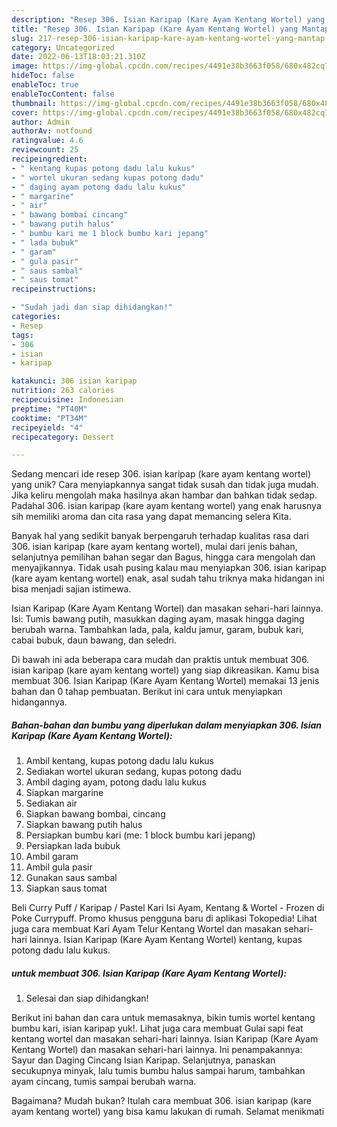 ```yaml
---
description: "Resep 306. Isian Karipap (Kare Ayam Kentang Wortel) yang Mantap"
title: "Resep 306. Isian Karipap (Kare Ayam Kentang Wortel) yang Mantap"
slug: 217-resep-306-isian-karipap-kare-ayam-kentang-wortel-yang-mantap
category: Uncategorized
date: 2022-06-13T18:03:21.310Z
image: https://img-global.cpcdn.com/recipes/4491e38b3663f058/680x482cq70/306-isian-karipap-kare-ayam-kentang-wortel-foto-resep-utama.jpg
hideToc: false
enableToc: true
enableTocContent: false
thumbnail: https://img-global.cpcdn.com/recipes/4491e38b3663f058/680x482cq70/306-isian-karipap-kare-ayam-kentang-wortel-foto-resep-utama.jpg
cover: https://img-global.cpcdn.com/recipes/4491e38b3663f058/680x482cq70/306-isian-karipap-kare-ayam-kentang-wortel-foto-resep-utama.jpg
author: Admin
authorAv: notfound
ratingvalue: 4.6
reviewcount: 25
recipeingredient:
- " kentang kupas potong dadu lalu kukus"
- " wortel ukuran sedang kupas potong dadu"
- " daging ayam potong dadu lalu kukus"
- " margarine"
- " air"
- " bawang bombai cincang"
- " bawang putih halus"
- " bumbu kari me 1 block bumbu kari jepang"
- " lada bubuk"
- " garam"
- " gula pasir"
- " saus sambal"
- " saus tomat"
recipeinstructions:

- "Sudah jadi dan siap dihidangkan!"
categories:
- Resep
tags:
- 306
- isian
- karipap

katakunci: 306 isian karipap 
nutrition: 263 calories
recipecuisine: Indonesian
preptime: "PT40M"
cooktime: "PT34M"
recipeyield: "4"
recipecategory: Dessert

---
```





Sedang mencari ide resep 306. isian karipap (kare ayam kentang wortel) yang unik? Cara menyiapkannya sangat tidak susah dan tidak juga mudah. Jika keliru mengolah maka hasilnya akan hambar dan bahkan tidak sedap. Padahal 306. isian karipap (kare ayam kentang wortel) yang enak harusnya sih memiliki aroma dan cita rasa yang dapat memancing selera Kita.





Banyak hal yang sedikit banyak berpengaruh terhadap kualitas rasa dari 306. isian karipap (kare ayam kentang wortel), mulai dari jenis bahan, selanjutnya pemilihan bahan segar dan Bagus, hingga cara mengolah dan menyajikannya. Tidak usah pusing kalau mau menyiapkan 306. isian karipap (kare ayam kentang wortel) enak,      asal sudah tahu triknya maka hidangan ini bisa menjadi sajian istimewa.














Isian Karipap (Kare Ayam Kentang Wortel) dan masakan sehari-hari lainnya. Isi: Tumis bawang putih, masukkan daging ayam, masak hingga daging berubah warna. Tambahkan lada, pala, kaldu jamur, garam, bubuk kari, cabai bubuk, daun bawang, dan seledri.






Di bawah ini ada beberapa cara mudah dan praktis untuk membuat 306. isian karipap (kare ayam kentang wortel) yang siap dikreasikan. Kamu bisa membuat 306. Isian Karipap (Kare Ayam Kentang Wortel) memakai 13 jenis bahan dan 0 tahap pembuatan. Berikut ini cara untuk menyiapkan hidangannya.

<!--inarticleads1-->

##### Bahan-bahan dan bumbu yang diperlukan dalam menyiapkan 306. Isian Karipap (Kare Ayam Kentang Wortel):

1. Ambil  kentang, kupas potong dadu lalu kukus
1. Sediakan  wortel ukuran sedang, kupas potong dadu
1. Ambil  daging ayam, potong dadu lalu kukus
1. Siapkan  margarine
1. Sediakan  air
1. Siapkan  bawang bombai, cincang
1. Siapkan  bawang putih halus
1. Persiapkan  bumbu kari (me: 1 block bumbu kari jepang)
1. Persiapkan  lada bubuk
1. Ambil  garam
1. Ambil  gula pasir
1. Gunakan  saus sambal
1. Siapkan  saus tomat


Beli Curry Puff / Karipap / Pastel Kari Isi Ayam, Kentang &amp; Wortel - Frozen di Poke Currypuff. Promo khusus pengguna baru di aplikasi Tokopedia! Lihat juga cara membuat Kari Ayam Telur Kentang Wortel dan masakan sehari-hari lainnya. Isian Karipap (Kare Ayam Kentang Wortel) kentang, kupas potong dadu lalu kukus. 

<!--inarticleads2-->

#####  untuk membuat 306. Isian Karipap (Kare Ayam Kentang Wortel):


1. Selesai dan siap dihidangkan!

Berikut ini bahan dan cara untuk memasaknya, bikin tumis wortel kentang bumbu kari, isian karipap yuk!. Lihat juga cara membuat Gulai sapi feat kentang wortel dan masakan sehari-hari lainnya. Isian Karipap (Kare Ayam Kentang Wortel) dan masakan sehari-hari lainnya. Ini penampakannya: Sayur dan Daging Cincang Isian Karipap. Selanjutnya, panaskan secukupnya minyak, lalu tumis bumbu halus sampai harum, tambahkan ayam cincang, tumis sampai berubah warna. 

Bagaimana? Mudah bukan? Itulah cara membuat 306. isian karipap (kare ayam kentang wortel) yang bisa kamu lakukan di rumah. Selamat menikmati
